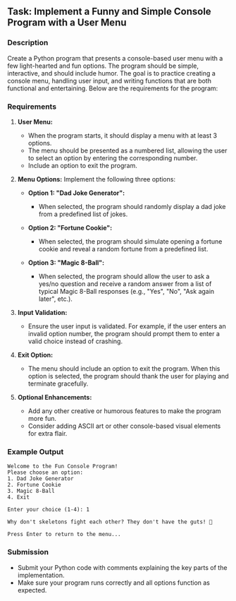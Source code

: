 ## Task: Implement a Funny and Simple Console Program with a User Menu

### Description

Create a Python program that presents a console-based user menu with a few light-hearted and fun options. The program should be simple, interactive, and should include humor. The goal is to practice creating a console menu, handling user input, and writing functions that are both functional and entertaining. Below are the requirements for the program:

### Requirements

1. **User Menu:**
   - When the program starts, it should display a menu with at least 3 options.
   - The menu should be presented as a numbered list, allowing the user to select an option by entering the corresponding number.
   - Include an option to exit the program.

2. **Menu Options:**
   Implement the following three options:

   - **Option 1: "Dad Joke Generator":**
     - When selected, the program should randomly display a dad joke from a predefined list of jokes.
   
   - **Option 2: "Fortune Cookie":**
     - When selected, the program should simulate opening a fortune cookie and reveal a random fortune from a predefined list.
   
   - **Option 3: "Magic 8-Ball":**
     - When selected, the program should allow the user to ask a yes/no question and receive a random answer from a list of typical Magic 8-Ball responses (e.g., "Yes", "No", "Ask again later", etc.).

3. **Input Validation:**
   - Ensure the user input is validated. For example, if the user enters an invalid option number, the program should prompt them to enter a valid choice instead of crashing.

4. **Exit Option:**
   - The menu should include an option to exit the program. When this option is selected, the program should thank the user for playing and terminate gracefully.

5. **Optional Enhancements:**
   - Add any other creative or humorous features to make the program more fun.
   - Consider adding ASCII art or other console-based visual elements for extra flair.

### Example Output

```plaintext
Welcome to the Fun Console Program!
Please choose an option:
1. Dad Joke Generator
2. Fortune Cookie
3. Magic 8-Ball
4. Exit

Enter your choice (1-4): 1

Why don't skeletons fight each other? They don't have the guts! 🤣

Press Enter to return to the menu...
```

### Submission

- Submit your Python code with comments explaining the key parts of the implementation.
- Make sure your program runs correctly and all options function as expected.

